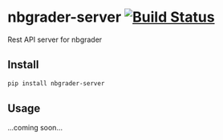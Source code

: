 # nbgrader-server [![Build Status](https://travis-ci.org/kidig/nbgrader-server.svg?branch=master)](https://travis-ci.org/kidig/nbgrader-server)
Rest API server for nbgrader

## Install

```bash
pip install nbgrader-server
```

## Usage

...coming soon...